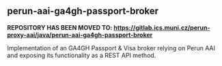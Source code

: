 ## perun-aai-ga4gh-passport-broker

**REPOSITORY HAS BEEN MOVED TO: https://gitlab.ics.muni.cz/perun-proxy-aai/java/perun-aai-ga4gh-passport-broker**

Implementation of an GA4GH Passport & Visa broker relying on Perun AAI and exposing its functionality as a REST API method.

